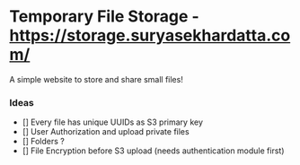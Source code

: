 # Temporary File Storage - https://storage.suryasekhardatta.com/

A simple website to store and share small files!

### Ideas

- [] Every file has unique UUIDs as S3 primary key
- [] User Authorization and upload private files 
- [] Folders ?
- [] File Encryption before S3 upload (needs authentication module first)